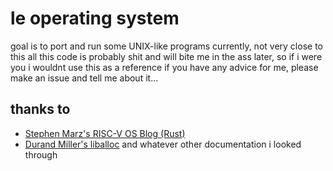 # le operating system
goal is to port and run some UNIX-like programs
currently, not very close to this
all this code is probably shit and will bite me in the ass later, so if i were you i wouldnt use this as a reference
if you have any advice for me, please make an issue and tell me about it...

## thanks to
- [Stephen Marz's RISC-V OS Blog (Rust)](https://osblog.stephenmarz.com/)
- [Durand Miller's liballoc](https://github.com/blanham/liballoc)
and whatever other documentation i looked through
